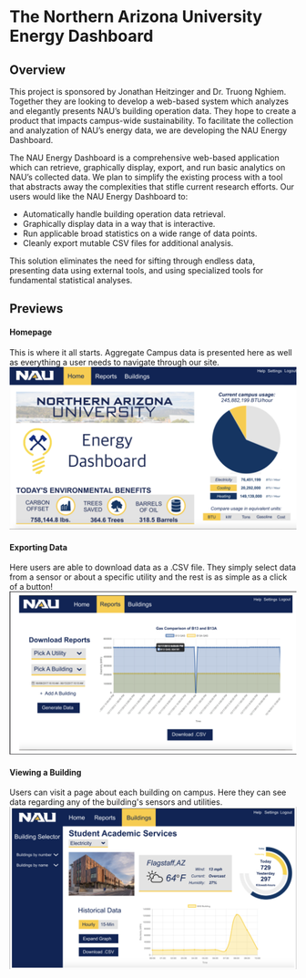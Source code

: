 # The Northern Arizona University Energy Dashboard

## Overview
This project is sponsored by Jonathan Heitzinger and Dr. Truong Nghiem. Together they are looking to develop a web-based system which analyzes and elegantly presents NAU’s building operation data. They hope to create a product that impacts campus-wide sustainability. To facilitate the collection and analyzation of NAU’s energy data, we are developing the NAU Energy Dashboard.

The NAU Energy Dashboard is a comprehensive web-based application which can retrieve, graphically display, export, and run basic analytics on NAU’s collected data. We plan to simplify the existing process with a tool that abstracts away the complexities that stifle current research efforts. Our users would like the NAU Energy Dashboard to:

* Automatically handle building operation data retrieval.
* Graphically display data in a way that is interactive.
* Run applicable broad statistics on a wide range of data points.
* Cleanly export mutable CSV files for additional analysis.

This solution eliminates the need for sifting through endless data, presenting data using external tools, and using specialized tools for fundamental statistical analyses.

## Previews

#### Homepage
This is where it all starts. Aggregate Campus data is presented here as well as everything a user needs to navigate through our site.
![alt text][home]

#### Exporting Data
Here users are able to download data as a .CSV file. They simply select data from a sensor or about a specific utility and the rest is as simple as a click of a button!
![alt text][export]

#### Viewing a Building
Users can visit a page about each building on campus. Here they can see data regarding any of the building's sensors and utilities.
![alt text][building]


[home]: https://github.com/SaveWatt/NAUEnergyDashboard/blob/master/Images/home.png "The Design of our Homepage"
[export]: https://github.com/SaveWatt/NAUEnergyDashboard/blob/master/Images/export.png "The Design of our Export page"
[building]: https://github.com/SaveWatt/NAUEnergyDashboard/blob/master/Images/building.png "The Design for a Building page"
